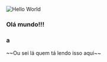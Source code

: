 ![Hello World](https://media.tenor.com/mGgWY8RkgYMAAAAC/hello-world.gif)

<h3>Olá mundo!!!</h3>
<h3>a</h3>
~~Ou sei lá quem tá lendo isso aqui~~
